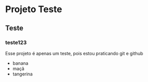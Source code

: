 # Projeto Teste <!--Cada hastag é um h1-->
## Teste
### teste123
Esse projeto é apenas um teste, pois estou praticando git e github <!---->
- banana
- maçã
- tangerina
